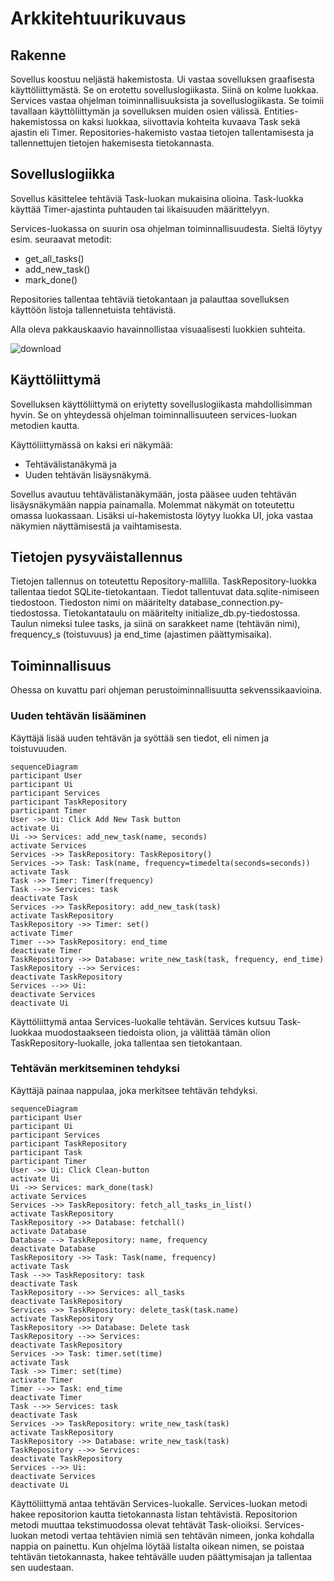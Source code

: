 # Arkkitehtuurikuvaus

## Rakenne

Sovellus koostuu neljästä hakemistosta. Ui vastaa sovelluksen graafisesta käyttöliittymästä. Se on erotettu sovelluslogiikasta. Siinä on kolme luokkaa. Services vastaa ohjelman toiminnallisuuksista ja sovelluslogiikasta. Se toimii tavallaan käyttöliittymän ja sovelluksen muiden osien välissä. Entities- hakemistossa on kaksi luokkaa, siivottavia kohteita kuvaava Task sekä ajastin eli Timer. Repositories-hakemisto vastaa tietojen tallentamisesta ja tallennettujen tietojen hakemisesta tietokannasta.

## Sovelluslogiikka

Sovellus käsittelee tehtäviä Task-luokan mukaisina olioina. Task-luokka käyttää Timer-ajastinta puhtauden tai likaisuuden määrittelyyn.

Services-luokassa on suurin osa ohjelman toiminnallisuudesta. Sieltä löytyy esim. seuraavat metodit:
- get_all_tasks() 
- add_new_task()
- mark_done()

Repositories tallentaa tehtäviä tietokantaan ja palauttaa sovelluksen käyttöön listoja tallennetuista tehtävistä.

Alla oleva pakkauskaavio havainnollistaa visuaalisesti luokkien suhteita.

![download](https://user-images.githubusercontent.com/117164741/205582043-65f0893c-3fbd-4b74-8052-98ddc0d4c3ff.png)

## Käyttöliittymä

Sovelluksen käyttöliittymä on eriytetty sovelluslogiikasta mahdollisimman hyvin. Se on yhteydessä ohjelman toiminnallisuuteen services-luokan metodien kautta. 

Käyttöliittymässä on kaksi eri näkymää:
- Tehtävälistanäkymä ja
- Uuden tehtävän lisäysnäkymä.

Sovellus avautuu tehtävälistanäkymään, josta pääsee uuden tehtävän lisäysnäkymään nappia painamalla. Molemmat näkymät on toteutettu omassa luokassaan. Lisäksi ui-hakemistosta löytyy luokka UI, joka vastaa näkymien näyttämisestä ja vaihtamisesta.

## Tietojen pysyväistallennus

Tietojen tallennus on toteutettu Repository-mallilla. TaskRepository-luokka tallentaa tiedot SQLite-tietokantaan. Tiedot tallentuvat data.sqlite-nimiseen tiedostoon. Tiedoston nimi on määritelty database_connection.py-tiedostossa. Tietokantataulu on määritelty initialize_db.py-tiedostossa. Taulun nimeksi tulee tasks, ja siinä on sarakkeet name (tehtävän nimi), frequency_s (toistuvuus) ja end_time (ajastimen päättymisaika).

## Toiminnallisuus

Ohessa on kuvattu pari ohjeman perustoiminnallisuutta sekvenssikaavioina.

### Uuden tehtävän lisääminen

Käyttäjä lisää uuden tehtävän ja syöttää sen tiedot, eli nimen ja toistuvuuden.

```mermaid
sequenceDiagram
participant User
participant Ui
participant Services
participant TaskRepository
participant Timer
User ->> Ui: Click Add New Task button
activate Ui
Ui ->> Services: add_new_task(name, seconds)
activate Services
Services ->> TaskRepository: TaskRepository()
Services ->> Task: Task(name, frequency=timedelta(seconds=seconds))
activate Task
Task ->> Timer: Timer(frequency)
Task -->> Services: task
deactivate Task
Services ->> TaskRepository: add_new_task(task)
activate TaskRepository
TaskRepository ->> Timer: set()
activate Timer
Timer -->> TaskRepository: end_time
deactivate Timer
TaskRepository ->> Database: write_new_task(task, frequency, end_time)
TaskRepository -->> Services: 
deactivate TaskRepository
Services -->> Ui: 
deactivate Services
deactivate Ui
```

Käyttöliittymä antaa Services-luokalle tehtävän. Services kutsuu Task-luokkaa muodostaakseen tiedoista olion, ja välittää tämän olion TaskRepository-luokalle, joka tallentaa sen tietokantaan.

### Tehtävän merkitseminen tehdyksi

Käyttäjä painaa nappulaa, joka merkitsee tehtävän tehdyksi.

```mermaid
sequenceDiagram
participant User
participant Ui
participant Services
participant TaskRepository
participant Task
participant Timer
User ->> Ui: Click Clean-button
activate Ui
Ui ->> Services: mark_done(task)
activate Services
Services ->> TaskRepository: fetch_all_tasks_in_list()
activate TaskRepository
TaskRepository ->> Database: fetchall()
activate Database
Database --> TaskRepository: name, frequency
deactivate Database
TaskRepository ->> Task: Task(name, frequency)
activate Task
Task -->> TaskRepository: task
deactivate Task
TaskRepository -->> Services: all_tasks
deactivate TaskRepository
Services ->> TaskRepository: delete_task(task.name)
activate TaskRepository
TaskRepository ->> Database: Delete task
TaskRepository -->> Services: 
deactivate TaskRepository
Services ->> Task: timer.set(time)
activate Task
Task ->> Timer: set(time)
activate Timer
Timer -->> Task: end_time
deactivate Timer
Task -->> Services: task
deactivate Task
Services ->> TaskRepository: write_new_task(task)
activate TaskRepository
TaskRepository ->> Database: write_new_task(task)
TaskRepository -->> Services: 
deactivate TaskRepository
Services -->> Ui: 
deactivate Services
deactivate Ui
```

Käyttöliittymä antaa tehtävän Services-luokalle. Services-luokan metodi hakee repositorion kautta tietokannasta listan tehtävistä. Repositorion metodi muuttaa tekstimuodossa olevat tehtävät Task-olioiksi. Services-luokan metodi vertaa tehtävien nimiä sen tehtävän nimeen, jonka kohdalla nappia on painettu. Kun ohjelma löytää listalta oikean nimen, se poistaa tehtävän tietokannasta, hakee tehtävälle uuden päättymisajan ja tallentaa sen uudestaan.
